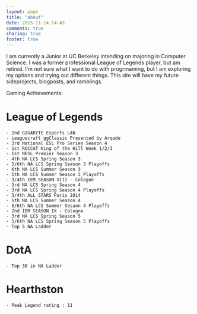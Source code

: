 ```yaml
---
layout: page
title: "about"
date: 2015-11-14 14:43
comments: true
sharing: true
footer: true
---
```

I am currently a Junior at UC Berkeley intending on majoring in Computer Science. I was a former professional League of Legends player, but am retired. I'm not sure what I want to do with progrmaming, but I am exploring my options and trying out different things. This site will have my future sideprojects, blogposts, and ramblings. 

Gaming Achievements:

# League of Legends
    - 2nd GIGABYTE Esports LAN
    - Leaguecraft ggClassic Presented by Arqade
    - 3rd National ESL Pro Series Season 4
    - 1st ROCCAT King of the Hill Week 1/2/3
    - 1st NESL Premier Season 3
    - 4th NA LCS Spring Season 3 
    - 5/6th NA LCS Spring Season 3 Playoffs
    - 6th NA LCS Summer Season 3
    - 5th NA LCS Summer Season 3 Playoffs
    - 3/4th IEM SEASON VIII - Cologne
    - 3rd NA LCS Spring Season 4
    - 3rd NA LCS Spring Season 4 Playoffs
    - 3/4th ALL STARS Paris 2014
    - 5th NA LCS Summer Season 4 
    - 5/6th NA LCS Summer Sesaon 4 Playoffs
    - 2nd IEM SEASON IX - Cologne
    - 3rd NA LCS Spring Season 5
    - 5/6th NA LCS Spring Season 5 Playoffs
    - Top 5 NA Ladder

# DotA
    - Top 30 in NA Ladder 

# Hearthston
    - Peak Legend rating : 11
